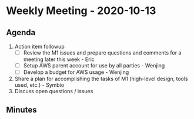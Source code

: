 # Weekly Meeting - 2020-10-13

## Agenda

1. Action item followup
   * [ ] Review the M1 issues and prepare questions and comments for a meeting later this week - Eric
   * [ ] Setup AWS parent account for use by all parties - Wenjing
   * [ ] Develop a budget for AWS usage - Wenjing
2. Share a plan for accomplishing the tasks of M1 (high-level design, tools used, etc.) - Symbio
3. Discuss open questions / issues

## Minutes
